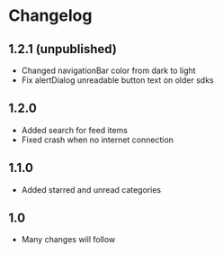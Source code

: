 # Changelog

## 1.2.1 (unpublished)
- Changed navigationBar color from dark to light
- Fix alertDialog unreadable button text on older sdks

## 1.2.0
- Added search for feed items
- Fixed crash when no internet connection

## 1.1.0
- Added starred and unread categories

## 1.0
- Many changes will follow